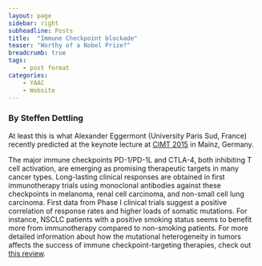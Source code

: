 ```yaml
---
layout: page
sidebar: right
subheadline: Posts
title:  "Immune Checkpoint blockade"
teaser: "Worthy of a Nobel Prize?"
breadcrumb: true
tags:
    - post format
categories:
    - YAAC
    - Website
---
```



### By Steffen Dettling   

At least this is what Alexander Eggermont (University Paris Sud, France) recently predicted at the keynote lecture at [CIMT 2015](http://www.meeting.cimt.eu/) in Mainz, Germany.   

The major immune checkpoints PD-1/PD-1L and CTLA-4, both inhibiting T cell activation, are emerging as promising therapeutic targets in many cancer types. Long-lasting clinical responses are obtained in first immunotherapy trials using monoclonal antibodies against these checkpoints in melanoma, renal cell carcinoma, and non-small cell lung carcinoma. First data from Phase I clinical trials suggest a positive correlation of response rates and higher loads of somatic mutations. For instance, NSCLC patients with a positive smoking status seems to benefit more from immunotherapy compared to non-smoking patients. For more detailed information about how the mutational heterogeneity in tumors affects the success of immune checkpoint-targeting therapies, check out [this review](http://www.ncbi.nlm.nih.gov/pmc/articles/PMC3937193/).
